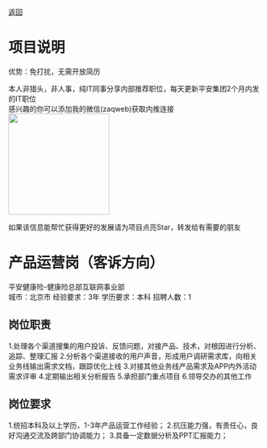 [返回](../)

# 项目说明

优势：免打扰，无需开放简历

本人非猎头，非人事，纯IT同事分享内部推荐职位，每天更新平安集团2个月内发的IT职位  
感兴趣的你可以添加我的微信(zaqweb)获取内推连接  
<img src="https://github.com/zaqweb/PA-IT-JOBS/blob/master/WechatICode.jpeg"  height="200" width="200">

如果该信息能帮忙获得更好的发展请为项目点亮Star，转发给有需要的朋友

# 产品运营岗（客诉方向）
平安健康险-健康险总部互联网事业部  
城市：北京市 经验要求：3年 学历要求：本科  招聘人数：1

## 岗位职责
1.处理各个渠道搜集的用户投诉、反馈问题，对接产品、技术，对根因进行分析、追踪、整理汇报
2.分析各个渠道接收的用户声音，形成用户调研需求库，向相关业务线输出需求文档，跟踪优化上线
3.对接其他业务线产品需求及APP内外活动需求评审
4.定期输出相关分析报告
5.承担部门重点项目
6.领导交办的其他工作

## 岗位要求
1.统招本科及以上学历，1-3年产品运营工作经验；
2.抗压能力强，有责任心，良好沟通交流及跨部门协调能力；
3.具备一定数据分析及PPT汇报能力；




